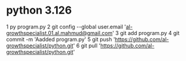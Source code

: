 # python 3.126 
   1 py program.py
   2 git config --global user.email 'al-growthspecialist.01.al.mahmud@gmail.com'
   3 git add program.py
   4 git commit -m 'Aadded program.py'
   5 git push 'https://github.com/al-growthspecialist/python.git'
   6 git pull 'https://github.com/al-growthspecialist/python.git'
